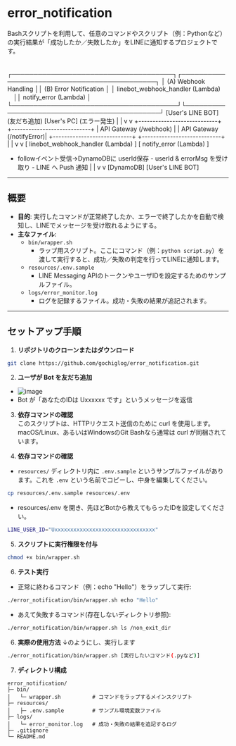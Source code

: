 # error_notification

Bashスクリプトを利用して、任意のコマンドやスクリプト（例：Pythonなど）の実行結果が「成功したか／失敗したか」をLINEに通知するプロジェクトです。 

　　　　　　　　　　　　　　　　　　　　　　　　　　┌─────────────────────────────────────┐┌────────────────────────────────────────────┐
│ (A) Webhook Handling                 ││ (B) Error Notification                     │
│  linebot_webhook_handler (Lambda)  　││  notify_error (Lambda)                     │
└──────────────────────────────────────┘└────────────────────────────────────────────┘
       [User's LINE BOT] (友だち追加)                    [User's PC] (エラー発生)
                   |                                               |
                   v                                               v
        +----------------------------+                 +----------------------------+
        |  API Gateway (/webhook)   |                 |  API Gateway (/notifyError)|
        +----------------------------+                 +----------------------------+
                   |                                               |
                   v                                               v
[ linebot_webhook_handler (Lambda) ]                [ notify_error (Lambda) ]
 - followイベント受信→DynamoDBに userId保存             - userId & errorMsg を受け取り
                                                       - LINE へ Push 通知
                   |                                               |
                   v                                               v
               [DynamoDB]                                    [User's LINE BOT]

---

## 概要

- **目的**: 実行したコマンドが正常終了したか、エラーで終了したかを自動で検知し、LINEでメッセージを受け取れるようにする。  
- **主なファイル**:  
  - `bin/wrapper.sh`  
    - ラップ用スクリプト。ここにコマンド（例：`python script.py`）を渡して実行すると、成功／失敗の判定を行ってLINEに通知します。  
  - `resources/.env.sample`  
    - LINE Messaging APIのトークンやユーザIDを設定するためのサンプルファイル。  
  - `logs/error_monitor.log`  
    - ログを記録するファイル。成功・失敗の結果が追記されます。

---

## セットアップ手順
1. **リポジトリのクローンまたはダウンロード**  
```bash
git clone https://github.com/gochiglog/error_notification.git
```
2. **ユーザが Bot を友だち追加**
 - ![image](https://github.com/user-attachments/assets/a0eb7f8c-d986-4749-b92d-ad0cc6303224)
 - Bot が「あなたのIDは Uxxxxxx です」というメッセージを返信

3. **依存コマンドの確認**    
このスクリプトは、HTTPリクエスト送信のために curl を使用します。
macOS/Linux、あるいはWindowsのGit Bashなら通常は curl が同梱されています。

4. **依存コマンドの確認**   
 - `resources/` ディレクトリ内に `.env.sample` というサンプルファイルがあります。これを `.env` という名前でコピーし、中身を編集してください。
```bash
cp resources/.env.sample resources/.env
```
 - resources/.env を開き、先ほどBotから教えてもらったIDを設定してください。
```bash
LINE_USER_ID="Uxxxxxxxxxxxxxxxxxxxxxxxxxxxxxxxx"
```

5. **スクリプトに実行権限を付与**  
```bash
chmod +x bin/wrapper.sh
```

6. **テスト実行**  
 - 正常に終わるコマンド（例：echo "Hello"）をラップして実行:
```bash
./error_notification/bin/wrapper.sh echo "Hello"
```
 - あえて失敗するコマンド(存在しないディレクトリ参照):
 ```bash
 ./error_notification/bin/wrapper.sh ls /non_exit_dir
 ```

6. **実際の使用方法** 
↓のようにし、実行します
```bash
./error_notification/bin/wrapper.sh [実行したいコマンド(.pyなど)]
```

7. **ディレクトリ構成** 
```pgsql
error_notification/
├─ bin/
│   └─ wrapper.sh          # コマンドをラップするメインスクリプト
├─ resources/
│   ├─ .env.sample         # サンプル環境変数ファイル
├─ logs/
│   └─ error_monitor.log   # 成功・失敗の結果を追記するログ
├─ .gitignore
└─ README.md
```

 

